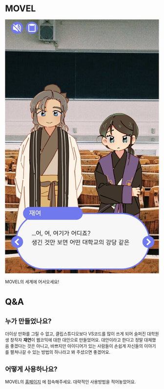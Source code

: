 
# MOVEL

![MOVEL](https://github.com/jyhyun1008/VN.MD/raw/main/vnmd_concept.png)

MOVEL의 세계에 어서오세요!

# Q&A

## 누가 만들었나요?

더이상 만화를 그릴 수 없고, 클립스튜디오보다 VS코드를 많이 쓰게 되어 슬퍼진 대학원생 창작자 **재연**이 웹코믹에 대한 대안으로 만들었어요. 대안이라고 한다고 정말 대체했음 좋겠다는 것은 아니고, 바쁘지만 아이디어가 있는 사람들이 손쉽게 자신들의 이야기를 펼쳐나갈 수 있는 방법의 하나라고 봐 주셨으면 좋겠어요.

## 어떻게 사용하나요?

MOVEL의 [홈페이지](http://gwansangg.am/movel/) 에 접속해주세요. 대략적인 사용방법을 적어놓았어요.
